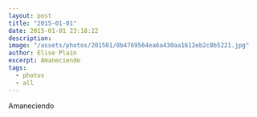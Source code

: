 ```yaml
---
layout: post
title: "2015-01-01"
date: 2015-01-01 23:18:22
description: 
image: "/assets/photos/201501/8b4769564ea6a430aa1612eb2c8b5221.jpg"
author: Elise Plain
excerpt: Amaneciendo
tags: 
  - photos
  - all
---
```


Amaneciendo
<p></p>
